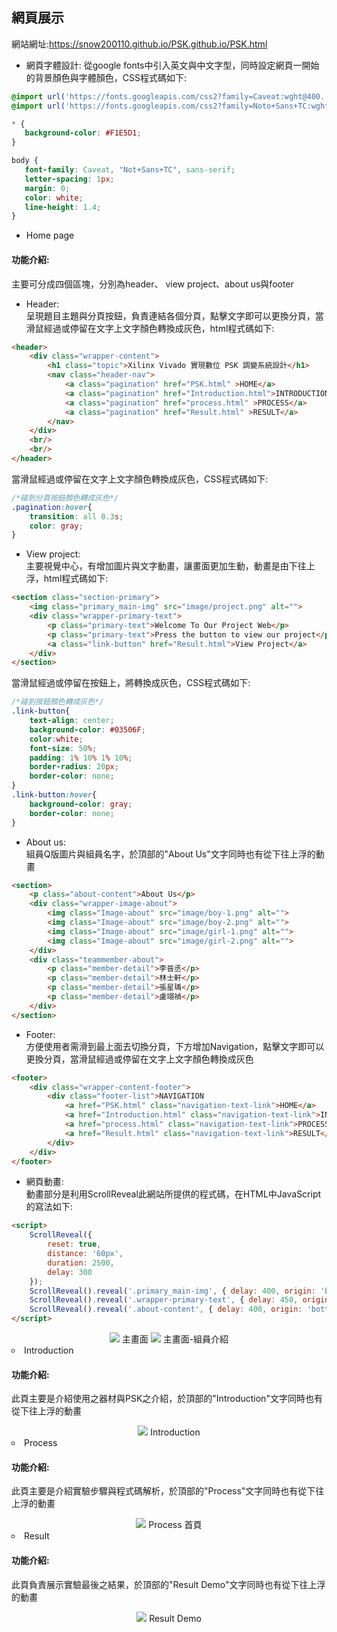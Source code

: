 網頁展示
--
網站網址:https://snow200110.github.io/PSK.github.io/PSK.html

- 網頁字體設計:
    從google fonts中引入英文與中文字型，同時設定網頁一開始的背景顏色與字體顏色，CSS程式碼如下:
 ```css
@import url('https://fonts.googleapis.com/css2?family=Caveat:wght@400..700&display=swap');
@import url('https://fonts.googleapis.com/css2?family=Noto+Sans+TC:wght@100..900&display=swap');

* {
    background-color: #F1E5D1;
}

body {
    font-family: Caveat, "Not+Sans+TC", sans-serif;
    letter-spacing: 1px;
    margin: 0;
    color: white;
    line-height: 1.4;
}
```

- Home page

#### **功能介紹:**

主要可分成四個區塊，分別為header、 view project、about us與footer

- Header:  
  呈現題目主題與分頁按鈕，負責連結各個分頁，點擊文字即可以更換分頁，當滑鼠經過或停留在文字上文字顏色轉換成灰色，html程式碼如下:
```html
<header>
    <div class="wrapper-content">
        <h1 class="topic">Xilinx Vivado 實現數位 PSK 調變系統設計</h1>
        <nav class="header-nav">
            <a class="pagination" href="PSK.html" >HOME</a>
            <a class="pagination" href="Introduction.html">INTRODUCTION</a>
            <a class="pagination" href="process.html" >PROCESS</a>
            <a class="pagination" href="Result.html" >RESULT</a>
        </nav>
    </div>
    <br/>
    <br/>
</header>
```
 當滑鼠經過或停留在文字上文字顏色轉換成灰色，CSS程式碼如下:
```CSS
/*碰到分頁按鈕顏色轉成灰色*/
.pagination:hover{
    transition: all 0.3s;
    color: gray;
}
```

- View project:  
  主要視覺中心，有增加圖片與文字動畫，讓畫面更加生動，動畫是由下往上浮，html程式碼如下:  
```html
<section class="section-primary">
    <img class="primary_main-img" src="image/project.png" alt="">
    <div class="wrapper-primary-text">
        <p class="primary-text">Welcome To Our Project Web</p>
        <p class="primary-text">Press the button to view our project</p>
        <a class="link-button" href="Result.html">View Project</a>
    </div>
</section>
```
   當滑鼠經過或停留在按鈕上，將轉換成灰色，CSS程式碼如下:
```CSS
/*碰到按鈕顏色轉成灰色*/
.link-button{
    text-align: center;
    background-color: #03506F;
    color:white;
    font-size: 50%;
    padding: 1% 10% 1% 10%;
    border-radius: 20px;
    border-color: none;
}
.link-button:hover{
    background-color: gray;
    border-color: none;
}
```

- About us:  
  組員Q版圖片與組員名字，於頂部的"About Us"文字同時也有從下往上浮的動畫  
```html
<section>
    <p class="about-content">About Us</p>
    <div class="wrapper-image-about">
        <img class="Image-about" src="image/boy-1.png" alt="">
        <img class="Image-about" src="image/boy-2.png" alt="">
        <img class="Image-about" src="image/girl-1.png" alt="">
        <img class="Image-about" src="image/girl-2.png" alt="">
    </div>
    <div class="teammember-about">
        <p class="member-detail">李晉丞</p>
        <p class="member-detail">林士軒</p>
        <p class="member-detail">張星瑀</p>
        <p class="member-detail">盧翊禎</p>
    </div>
</section>
```

    
- Footer:  
  方便使用者需滑到最上面去切換分頁，下方增加Navigation，點擊文字即可以更換分頁，當滑鼠經過或停留在文字上文字顏色轉換成灰色
```html
<footer>
    <div class="wrapper-content-footer">
        <div class="footer-list">NAVIGATION
            <a href="PSK.html" class="navigation-text-link">HOME</a>
            <a href="Introduction.html" class="navigation-text-link">INTRODUCTION</a>
            <a href="process.html" class="navigation-text-link">PROCESS</a>
            <a href="Result.html" class="navigation-text-link">RESULT</a>
        </div>
    </div> 
</footer>
```

- 網頁動畫:      
    動畫部分是利用ScrollReveal此網站所提供的程式碼，在HTML中JavaScript的寫法如下:
```html
<script>
    ScrollReveal({
        reset: true,
        distance: '60px',
        duration: 2500,
        delay: 300
    });
    ScrollReveal().reveal('.primary_main-img', { delay: 400, origin: 'bottom' });
    ScrollReveal().reveal('.wrapper-primary-text', { delay: 450, origin: 'right' });
    ScrollReveal().reveal('.about-content', { delay: 400, origin: 'bottom' });
</script>
```

<div style="text-align:center">
 
<img src="https://raw.githubusercontent.com/snow200110/PSK_markdown/main/homepage_1.png">
  主畫面
<img src="https://raw.githubusercontent.com/snow200110/PSK_markdown/main/homepage_2.png">
  主畫面-組員介紹
</div>
  
  <li style=" list-style-type: circle">Introduction</li>
  <h4> <strong>功能介紹:</strong></h4> 
  <p>此頁主要是介紹使用之器材與PSK之介紹，於頂部的"Introduction"文字同時也有從下往上浮的動畫</p>  
  <div style="text-align:center">

<img src="https://raw.githubusercontent.com/snow200110/PSK_markdown/main/introduction_1.png">
  Introduction
</div>


  <li style=" list-style-type: circle">Process</li>
  <h4> <strong>功能介紹:</strong></h4> 
  <p>此頁主要是介紹實驗步驟與程式碼解析，於頂部的"Process"文字同時也有從下往上浮的動畫</p> 
  <div style="text-align:center">
   <img src="https://raw.githubusercontent.com/snow200110/PSK_markdown/main/process_1.png">
  Process 首頁
  </div>  

  <li style="list-style-type: circle">Result</li> 
  <h4> <strong>功能介紹:</strong></h4> 
  <p>此頁負責展示實驗最後之結果，於頂部的"Result Demo"文字同時也有從下往上浮的動畫</p>  
  <div style="text-align:center">
    <img src="https://raw.githubusercontent.com/snow200110/PSK_markdown/main/resultdemo_1.png">
  Result Demo
</div>

</ul>  

